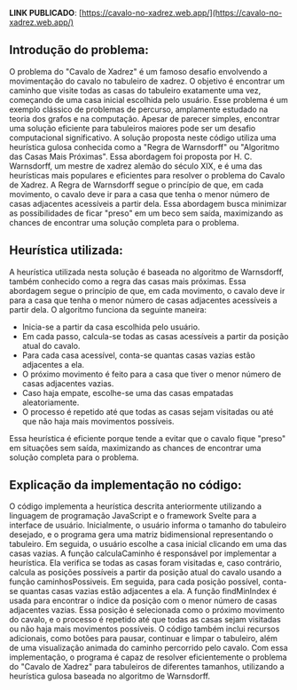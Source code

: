 **LINK PUBLICADO**: [https://cavalo-no-xadrez.web.app/](https://cavalo-no-xadrez.web.app/)


## Introdução do problema:
O problema do "Cavalo de Xadrez" é um famoso desafio envolvendo a movimentação do cavalo no tabuleiro de xadrez. O objetivo é encontrar um caminho que visite todas as casas do tabuleiro exatamente uma vez, começando de uma casa inicial escolhida pelo usuário.
Esse problema é um exemplo clássico de problemas de percurso, amplamente estudado na teoria dos grafos e na computação. Apesar de parecer simples, encontrar uma solução eficiente para tabuleiros maiores pode ser um desafio computacional significativo.
A solução proposta neste código utiliza uma heurística gulosa conhecida como a "Regra de Warnsdorff" ou "Algoritmo das Casas Mais Próximas". Essa abordagem foi proposta por H. C. Warnsdorff, um mestre de xadrez alemão do século XIX, e é uma das heurísticas mais populares e eficientes para resolver o problema do Cavalo de Xadrez.
A Regra de Warnsdorff segue o princípio de que, em cada movimento, o cavalo deve ir para a casa que tenha o menor número de casas adjacentes acessíveis a partir dela. Essa abordagem busca minimizar as possibilidades de ficar "preso" em um beco sem saída, maximizando as chances de encontrar uma solução completa para o problema.

## Heurística utilizada:
A heurística utilizada nesta solução é baseada no algoritmo de Warnsdorff, também conhecido como a regra das casas mais próximas. Essa abordagem segue o princípio de que, em cada movimento, o cavalo deve ir para a casa que tenha o menor número de casas adjacentes acessíveis a partir dela.
O algoritmo funciona da seguinte maneira:

- Inicia-se a partir da casa escolhida pelo usuário.
- Em cada passo, calcula-se todas as casas acessíveis a partir da posição atual do cavalo.
- Para cada casa acessível, conta-se quantas casas vazias estão adjacentes a ela.
- O próximo movimento é feito para a casa que tiver o menor número de casas adjacentes vazias.
- Caso haja empate, escolhe-se uma das casas empatadas aleatoriamente.
- O processo é repetido até que todas as casas sejam visitadas ou até que não haja mais movimentos possíveis.

Essa heurística é eficiente porque tende a evitar que o cavalo fique "preso" em situações sem saída, maximizando as chances de encontrar uma solução completa para o problema.

## Explicação da implementação no código:
O código implementa a heurística descrita anteriormente utilizando a linguagem de programação JavaScript e o framework Svelte para a interface de usuário.
Inicialmente, o usuário informa o tamanho do tabuleiro desejado, e o programa gera uma matriz bidimensional representando o tabuleiro. Em seguida, o usuário escolhe a casa inicial clicando em uma das casas vazias.
A função calculaCaminho é responsável por implementar a heurística. Ela verifica se todas as casas foram visitadas e, caso contrário, calcula as posições possíveis a partir da posição atual do cavalo usando a função caminhosPossiveis. Em seguida, para cada posição possível, conta-se quantas casas vazias estão adjacentes a ela.
A função findMinIndex é usada para encontrar o índice da posição com o menor número de casas adjacentes vazias. Essa posição é selecionada como o próximo movimento do cavalo, e o processo é repetido até que todas as casas sejam visitadas ou não haja mais movimentos possíveis.
O código também inclui recursos adicionais, como botões para pausar, continuar e limpar o tabuleiro, além de uma visualização animada do caminho percorrido pelo cavalo.
Com essa implementação, o programa é capaz de resolver eficientemente o problema do "Cavalo de Xadrez" para tabuleiros de diferentes tamanhos, utilizando a heurística gulosa baseada no algoritmo de Warnsdorff.

